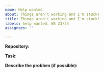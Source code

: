 ```yaml
---
name: Help wanted
about: Things aren't working and I'm stuck!
title: Things aren't working and I'm stuck!
labels: help wanted, WS 23/24
assignees: ''

---
```


**Repository:**
<!-- Paste a link to your repository -->

**Task:**
<!-- The task number(s) at which you need help -->

**Describe the problem (if possible):**
<!-- Give some context about the problem. -->
